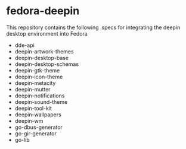 # fedora-deepin

This repository contains the following .specs for integrating the deepin desktop environment into Fedora
* dde-api
* deepin-artwork-themes
* deepin-desktop-base
* deepin-desktop-schemas
* deepin-gtk-theme
* deepin-icon-theme
* deepin-metacity
* deepin-mutter
* deepin-notifications
* deepin-sound-theme
* deepin-tool-kit
* deepin-wallpapers
* deepin-wm
* go-dbus-generator
* go-gir-generator
* go-lib